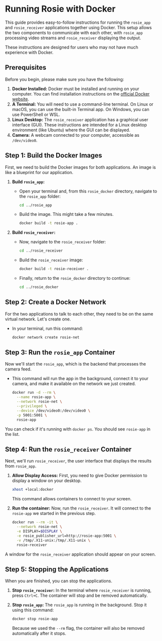 # Running Rosie with Docker

This guide provides easy-to-follow instructions for running the `rosie_app` and `rosie_receiver` applications together using Docker. This setup allows the two components to communicate with each other, with `rosie_app` processing video streams and `rosie_receiver` displaying the output.

These instructions are designed for users who may not have much experience with Docker.

## Prerequisites

Before you begin, please make sure you have the following:

1.  **Docker Installed:** Docker must be installed and running on your computer. You can find installation instructions on the [official Docker website](https://docs.docker.com/get-docker/).
2.  **A Terminal:** You will need to use a command-line terminal. On Linux or macOS, you can use the built-in Terminal app. On Windows, you can use PowerShell or WSL.
3.  **Linux Desktop:** The `rosie_receiver` application has a graphical user interface (GUI). These instructions are intended for a Linux desktop environment (like Ubuntu) where the GUI can be displayed.
4.  **Camera:** A webcam connected to your computer, accessible as `/dev/video0`.

## Step 1: Build the Docker Images

First, we need to build the Docker images for both applications. An image is like a blueprint for our application.

1.  **Build `rosie_app`:**
    *   Open your terminal and, from this `rosie_docker` directory, navigate to the `rosie_app` folder:
        ```bash
        cd ../rosie_app
        ```
    *   Build the image. This might take a few minutes.
        ```bash
        docker build -t rosie-app .
        ```

2.  **Build `rosie_receiver`:**
    *   Now, navigate to the `rosie_receiver` folder:
        ```bash
        cd ../rosie_receiver
        ```
    *   Build the `rosie_receiver` image:
        ```bash
        docker build -t rosie-receiver .
        ```
    *   Finally, return to the `rosie_docker` directory to continue:
        ```bash
        cd ../rosie_docker
        ```

## Step 2: Create a Docker Network

For the two applications to talk to each other, they need to be on the same virtual network. Let's create one.

*   In your terminal, run this command:
    ```bash
    docker network create rosie-net
    ```

## Step 3: Run the `rosie_app` Container

Now we'll start the `rosie_app`, which is the backend that processes the camera feed.

*   This command will run the app in the background, connect it to your camera, and make it available on the network we just created.
    ```bash
    docker run -d --rm \
      --name rosie-app \
      --network rosie-net \
      --privileged \
      --device /dev/video0:/dev/video0 \
      -p 5001:5001 \
      rosie-app
    ```
You can check if it's running with `docker ps`. You should see `rosie-app` in the list.

## Step 4: Run the `rosie_receiver` Container

Next, we'll run `rosie_receiver`, the user interface that displays the results from `rosie_app`.

1.  **Allow Display Access:** First, you need to give Docker permission to display a window on your desktop.
    ```bash
    xhost +local:docker
    ```
    This command allows containers to connect to your screen.

2.  **Run the container:** Now, run the `rosie_receiver`. It will connect to the `rosie-app` we started in the previous step.
    ```bash
    docker run --rm -it \
      --network rosie-net \
      -e DISPLAY=$DISPLAY \
      -e rosie_publisher_url=http://rosie-app:5001 \
      -v /tmp/.X11-unix:/tmp/.X11-unix \
      rosie-receiver
    ```
A window for the `rosie_receiver` application should appear on your screen.

## Step 5: Stopping the Applications

When you are finished, you can stop the applications.

1.  **Stop `rosie_receiver`:** In the terminal where `rosie_receiver` is running, press `Ctrl+C`. The container will stop and be removed automatically.

2.  **Stop `rosie_app`:** The `rosie_app` is running in the background. Stop it using this command:
    ```bash
    docker stop rosie-app
    ```
    Because we used the `--rm` flag, the container will also be removed automatically after it stops.
